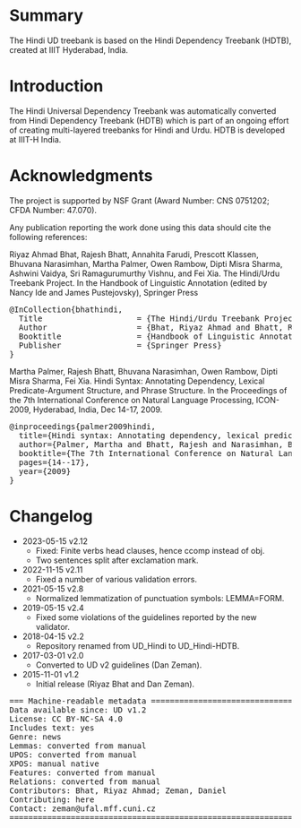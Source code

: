 # Summary

The Hindi UD treebank is based on the Hindi Dependency Treebank (HDTB),
created at IIIT Hyderabad, India.


# Introduction

The Hindi Universal Dependency Treebank was automatically converted from Hindi Dependency Treebank (HDTB) which is part of an ongoing effort of creating multi-layered treebanks for Hindi and Urdu. HDTB is developed at IIIT-H India.


# Acknowledgments

The project is supported by NSF Grant (Award Number: CNS 0751202; CFDA Number: 47.070).

Any publication reporting the work done using this data should cite the following references:

Riyaz Ahmad Bhat, Rajesh Bhatt, Annahita Farudi, Prescott Klassen, Bhuvana Narasimhan, Martha Palmer, Owen Rambow, Dipti Misra Sharma, Ashwini Vaidya, Sri Ramagurumurthy Vishnu, and Fei Xia. The Hindi/Urdu Treebank Project. In the Handbook of Linguistic Annotation (edited by Nancy Ide and James Pustejovsky), Springer Press

<pre>
@InCollection{bhathindi,
  Title                    = {The Hindi/Urdu Treebank Project},
  Author                   = {Bhat, Riyaz Ahmad and Bhatt, Rajesh and Farudi, Annahita and Klassen, Prescott and Narasimhan, Bhuvana and Palmer, Martha and Rambow, Owen and Sharma, Dipti Misra and Vaidya, Ashwini and Vishnu, Sri Ramagurumurthy and others},
  Booktitle                = {Handbook of Linguistic Annotation},
  Publisher                = {Springer Press}
}
</pre>

Martha Palmer, Rajesh Bhatt, Bhuvana Narasimhan, Owen Rambow, Dipti Misra Sharma, Fei Xia. Hindi Syntax: Annotating Dependency, Lexical Predicate-Argument Structure, and Phrase Structure. In the Proceedings of the 7th International Conference on Natural Language Processing, ICON-2009, Hyderabad, India, Dec 14-17, 2009.

<pre>
@inproceedings{palmer2009hindi,
  title={Hindi syntax: Annotating dependency, lexical predicate-argument structure, and phrase structure},
  author={Palmer, Martha and Bhatt, Rajesh and Narasimhan, Bhuvana and Rambow, Owen and Sharma, Dipti Misra and Xia, Fei},
  booktitle={The 7th International Conference on Natural Language Processing},
  pages={14--17},
  year={2009}
}
</pre>


# Changelog

* 2023-05-15 v2.12
  * Fixed: Finite verbs head clauses, hence ccomp instead of obj.
  * Two sentences split after exclamation mark.
* 2022-11-15 v2.11
  * Fixed a number of various validation errors.
* 2021-05-15 v2.8
  * Normalized lemmatization of punctuation symbols: LEMMA=FORM.
* 2019-05-15 v2.4
  * Fixed some violations of the guidelines reported by the new validator.
* 2018-04-15 v2.2
  * Repository renamed from UD_Hindi to UD_Hindi-HDTB.
* 2017-03-01 v2.0
  * Converted to UD v2 guidelines (Dan Zeman).
* 2015-11-01 v1.2
  * Initial release (Riyaz Bhat and Dan Zeman).



<pre>
=== Machine-readable metadata =================================================
Data available since: UD v1.2
License: CC BY-NC-SA 4.0
Includes text: yes
Genre: news
Lemmas: converted from manual
UPOS: converted from manual
XPOS: manual native
Features: converted from manual
Relations: converted from manual
Contributors: Bhat, Riyaz Ahmad; Zeman, Daniel
Contributing: here
Contact: zeman@ufal.mff.cuni.cz
===============================================================================
</pre>
